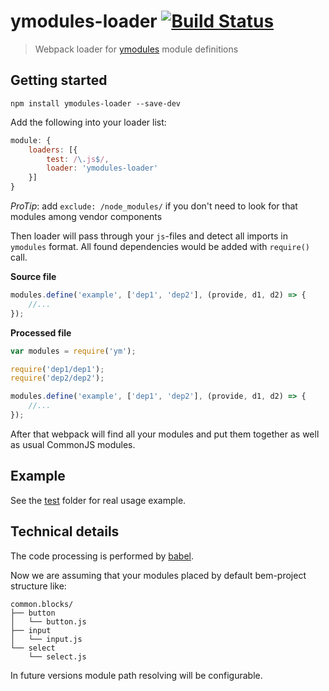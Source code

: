 # ymodules-loader [![Build Status](https://travis-ci.org/just-boris/ymodules-loader.svg?branch=master)](https://travis-ci.org/just-boris/ymodules-loader)

> Webpack loader for [ymodules](https://github.com/ymaps/modules) module definitions

## Getting started

```
npm install ymodules-loader --save-dev
```

Add the following into your loader list:

```js
module: {
    loaders: [{
        test: /\.js$/,
        loader: 'ymodules-loader'
    }]
}
```

*ProTip*: add `exclude: /node_modules/` if you don't need to look for that modules among vendor components

Then loader will pass through your `js`-files and detect all imports in `ymodules` format. All found 
dependencies would be added with `require()` call.


**Source file**
```js
modules.define('example', ['dep1', 'dep2'], (provide, d1, d2) => {
    //...
});
```

**Processed file**
```js
var modules = require('ym');

require('dep1/dep1');
require('dep2/dep2');

modules.define('example', ['dep1', 'dep2'], (provide, d1, d2) => {
    //...
});
```

After that webpack will find all your modules and put them together as well as usual CommonJS modules.

## Example

See the [test](test) folder for real usage example.

## Technical details

The code processing is performed by [babel](http://babeljs.io/).

Now we are assuming that your modules placed by default bem-project structure like: 
```
common.blocks/
├── button
│   └── button.js
├── input
│   └── input.js
└── select
    └── select.js
```

In future versions module path resolving will be configurable.
